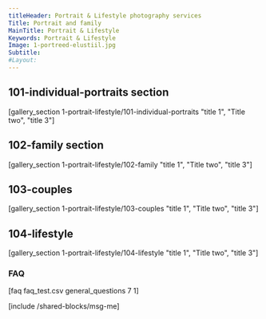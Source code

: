 ```yaml
---
titleHeader: Portrait & Lifestyle photography services
Title: Portrait and family
MainTitle: Portrait & Lifestyle
Keywords: Portrait & Lifestyle
Image: 1-portreed-elustiil.jpg
Subtitle: 
#Layout: 
---
```

<h2>101-individual-portraits section</h2>
[gallery_section 1-portrait-lifestyle/101-individual-portraits "title 1", "Title two", "title 3"]
<h2>102-family section</h2>
[gallery_section 1-portrait-lifestyle/102-family "title 1", "Title two", "title 3"]
<h2>103-couples</h2>
[gallery_section 1-portrait-lifestyle/103-couples "title 1", "Title two", "title 3"]
<h2>104-lifestyle</h2>
[gallery_section 1-portrait-lifestyle/104-lifestyle "title 1", "Title two", "title 3"]

<h3>FAQ</h3>
[faq faq_test.csv general_questions 7 1]


[include /shared-blocks/msg-me]
